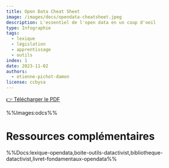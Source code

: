 ```yaml
---
title: Open Data Cheat Sheet
image: /images/docs/opendata-cheatsheet.jpeg
description: L'essentiel de l'open data en un coup d'oeil
type: Infographie
tags:
  - lexique
  - législation
  - apprentissage
  - outils
index: 1
date: 2023-11-02
authors:
  - etienne-pichot-damon
license: ccbysa
--- 
```


<a href="https://nextcloud.datactivist.coop/s/dMGMp6Gwe9d4HSE" class="customButton">👉 Télécharger le PDF</a>

%%Images:odcs%%

# Ressources complémentaires

%%Docs:lexique-opendata,boite-outils-datactivist,bibliotheque-datactivist,livret-fondamentaux-opendata%%